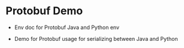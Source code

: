 # Protobuf Demo

* Env doc for Protobuf Java and Python env

* Demo for Protobuf usage for serializing between Java and Python
